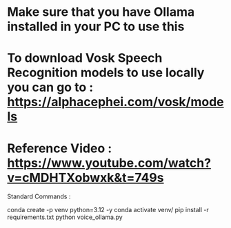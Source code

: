 # Make sure that you have Ollama installed in your PC to use this
# To download Vosk Speech Recognition models to use locally you can go to : https://alphacephei.com/vosk/models
# Reference Video : https://www.youtube.com/watch?v=cMDHTXobwxk&t=749s

Standard Commands :

conda create -p venv python=3.12 -y
conda activate venv/
pip install -r requirements.txt
python voice_ollama.py

